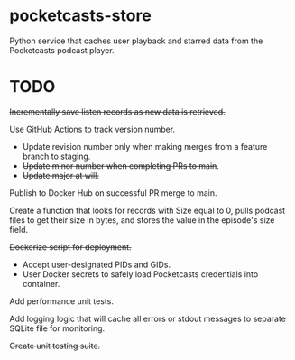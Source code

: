 # pocketcasts-store
Python service that caches user playback and starred data from the Pocketcasts podcast player.

# TODO

~~Incrementally save listen records as new data is retrieved.~~

Use GitHub Actions to track version number.
- Update revision number only when making merges from a feature branch to staging.
- ~~Update minor number when completing PRs to main~~.
- ~~Update major at will.~~

Publish to Docker Hub on successful PR merge to main.

Create a function that looks for records with Size equal to 0, pulls podcast files to get their size in bytes, and stores the value in the episode's size field.

~~Dockerize script for deployment.~~
- Accept user-designated PIDs and GIDs.
- User Docker secrets to safely load Pocketcasts credentials into container.

Add performance unit tests.

Add logging logic that will cache all errors or stdout messages to separate SQLite file for monitoring.

~~Create unit testing suite.~~